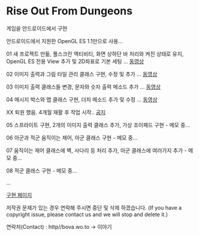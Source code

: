 # Rise Out From Dungeons
 게임을 안드로이드에서 구현
 
 안드로이드에서 지원한 OpenGL ES 1.1만으로 사용...
 
01 새 프로젝트 만듦, 풀스크린 액티비티, 화면 상하단 바 처리와 켜진 상태로 유지, OpenGL ES 전용 View 추가 및 2D좌표로 기본 세팅 ... [동영상](https://youtu.be/Bs3YEVq6yHk)

02 이미지 출력과 그림 타일 관리 클래스 구현, 수정 및 추가 ... [동영상](https://youtu.be/2tb1RRMLvqE)

03 이미지 출력 클래스들 변경, 문자와 슷자 출력 메소드 추가 ... [동영상](https://youtu.be/teWHDSrB7qg)

04 메시지 박스와 맵 클래스 구현, 더치 메소드 추가 및 수정 ... [동영상](https://youtu.be/TA_lTt6IYVw)

XX 퇴원 했음. 4개월 재활 후 작업 시작.. [공지](http://board.blueweb.co.kr/board.cgi?id=infinity&bname=Notice)

05 스프라이트 구현, 2개의 이미지 출력 클래스 추가, 가상 조이패드 구현 - 메모 중...

06 아군과 적군 움직이는 제어, 아군 클래스 구현 - 메모 중...

07 움직이는 제어 클래스에 벽, 사다리 등 처리 추가, 아군 클래스에 여러가지 추가 - 메모 중...

08 적군 클래스 구현 - 메모 중...


...


[구현 페이지](http://bova.wo.to/rise_out)


  저작권 문제가 있는 경우 연락해 주시면 중단 및 삭제 하겠습니다. (If you have a copyright issue, please contact us and we will stop and delete it.)

연락처(Contact) : http//bova.wo.to -> 이야기
